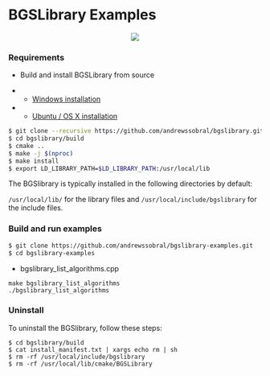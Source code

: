 # BGSLibrary Examples

<p align="center">
<a href="https://youtu.be/_UbERwuQ0OU" target="_blank">
<img src="https://raw.githubusercontent.com/andrewssobral/bgslibrary/master/docs/images/bgs_giphy2.gif" border="0" />
</a>
</p>

### Requirements
* Build and install BGSLibrary from source

* * [Windows installation](https://github.com/andrewssobral/bgslibrary/wiki/Installation-instructions---Windows)

* * [Ubuntu / OS X installation](https://github.com/andrewssobral/bgslibrary/wiki/Installation-instructions-Ubuntu-or-OSX)

```bash
$ git clone --recursive https://github.com/andrewssobral/bgslibrary.git
$ cd bgslibrary/build
$ cmake ..
$ make -j $(nproc)
$ make install
$ export LD_LIBRARY_PATH=$LD_LIBRARY_PATH:/usr/local/lib
```
The BGSlibrary is typically installed in the following directories by default: 

`/usr/local/lib/` for the library files and `/usr/local/include/bgslibrary` for the include files.


### Build and run examples

```bash
$ git clone https://github.com/andrewssobral/bgslibrary-examples.git
$ cd bgslibrary-examples
```

* bgslibrary_list_algorithms.cpp
```
make bgslibrary_list_algorithms
./bgslibrary_list_algorithms
```

### Uninstall
To uninstall the BGSlibrary, follow these steps:
```
$ cd bgslibrary/build
$ cat install_manifest.txt | xargs echo rm | sh
$ rm -rf /usr/local/include/bgslibrary
$ rm -rf /usr/local/lib/cmake/BGSLibrary
```
